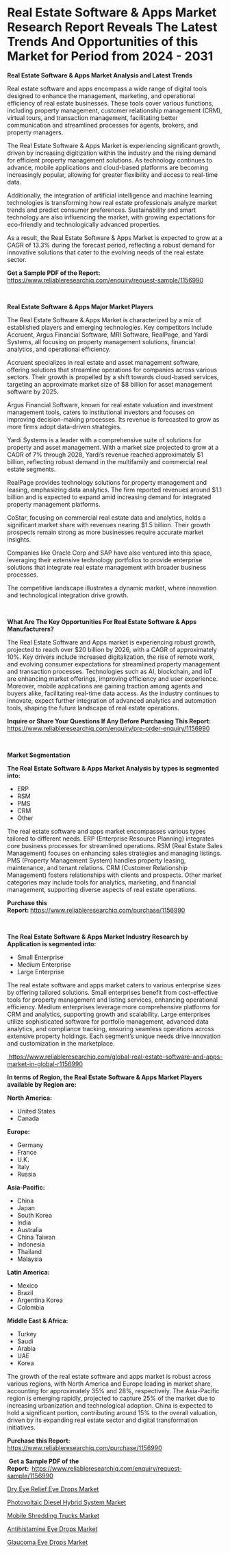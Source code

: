 <p><h1>Real Estate Software & Apps Market Research Report Reveals The Latest Trends And Opportunities of this Market for Period from 2024 - 2031</h1></p><p><strong>Real Estate Software & Apps Market Analysis and Latest Trends</strong></p>
<p><p>Real estate software and apps encompass a wide range of digital tools designed to enhance the management, marketing, and operational efficiency of real estate businesses. These tools cover various functions, including property management, customer relationship management (CRM), virtual tours, and transaction management, facilitating better communication and streamlined processes for agents, brokers, and property managers.</p><p>The Real Estate Software & Apps Market is experiencing significant growth, driven by increasing digitization within the industry and the rising demand for efficient property management solutions. As technology continues to advance, mobile applications and cloud-based platforms are becoming increasingly popular, allowing for greater flexibility and access to real-time data. </p><p>Additionally, the integration of artificial intelligence and machine learning technologies is transforming how real estate professionals analyze market trends and predict consumer preferences. Sustainability and smart technology are also influencing the market, with growing expectations for eco-friendly and technologically advanced properties.</p><p>As a result, the Real Estate Software & Apps Market is expected to grow at a CAGR of 13.3% during the forecast period, reflecting a robust demand for innovative solutions that cater to the evolving needs of the real estate sector.</p></p>
<p><strong>Get a Sample PDF of the Report:&nbsp;</strong> <a href="https://www.reliableresearchiq.com/enquiry/request-sample/1156990?utm_campaign=99&utm_medium=2&utm_source=Github&utm_content=ia&utm_term=05122024&utm_id=real-estate-software-apps">https://www.reliableresearchiq.com/enquiry/request-sample/1156990</a></p>
<p>&nbsp;</p>
<p><strong>Real Estate Software & Apps Major Market Players</strong></p>
<p><p>The Real Estate Software & Apps Market is characterized by a mix of established players and emerging technologies. Key competitors include Accruent, Argus Financial Software, MRI Software, RealPage, and Yardi Systems, all focusing on property management solutions, financial analytics, and operational efficiency.</p><p>Accruent specializes in real estate and asset management software, offering solutions that streamline operations for companies across various sectors. Their growth is propelled by a shift towards cloud-based services, targeting an approximate market size of $8 billion for asset management software by 2025.</p><p>Argus Financial Software, known for real estate valuation and investment management tools, caters to institutional investors and focuses on improving decision-making processes. Its revenue is forecasted to grow as more firms adopt data-driven strategies.</p><p>Yardi Systems is a leader with a comprehensive suite of solutions for property and asset management. With a market size projected to grow at a CAGR of 7% through 2028, Yardi’s revenue reached approximately $1 billion, reflecting robust demand in the multifamily and commercial real estate segments.</p><p>RealPage provides technology solutions for property management and leasing, emphasizing data analytics. The firm reported revenues around $1.1 billion and is expected to expand amid increasing demand for integrated property management platforms.</p><p>CoStar, focusing on commercial real estate data and analytics, holds a significant market share with revenues nearing $1.5 billion. Their growth prospects remain strong as more businesses require accurate market insights.</p><p>Companies like Oracle Corp and SAP have also ventured into this space, leveraging their extensive technology portfolios to provide enterprise solutions that integrate real estate management with broader business processes.</p><p>The competitive landscape illustrates a dynamic market, where innovation and technological integration drive growth.</p></p>
<p>&nbsp;</p>
<p><strong>What Are The Key Opportunities For Real Estate Software & Apps Manufacturers?</strong></p>
<p><p>The Real Estate Software and Apps market is experiencing robust growth, projected to reach over $20 billion by 2026, with a CAGR of approximately 10%. Key drivers include increased digitalization, the rise of remote work, and evolving consumer expectations for streamlined property management and transaction processes. Technologies such as AI, blockchain, and IoT are enhancing market offerings, improving efficiency and user experience. Moreover, mobile applications are gaining traction among agents and buyers alike, facilitating real-time data access. As the industry continues to innovate, expect further integration of advanced analytics and automation tools, shaping the future landscape of real estate operations.</p></p>
<p><strong>Inquire or Share Your Questions If Any Before Purchasing This Report:</strong> <a href="https://www.reliableresearchiq.com/enquiry/pre-order-enquiry/1156990?utm_campaign=99&utm_medium=2&utm_source=Github&utm_content=ia&utm_term=05122024&utm_id=real-estate-software-apps">https://www.reliableresearchiq.com/enquiry/pre-order-enquiry/1156990</a></p>
<p>&nbsp;</p>
<p><strong>Market Segmentation</strong></p>
<p><strong>The Real Estate Software & Apps Market Analysis by types is segmented into:</strong></p>
<p><ul><li>ERP</li><li>RSM</li><li>PMS</li><li>CRM</li><li>Other</li></ul></p>
<p><p>The real estate software and apps market encompasses various types tailored to different needs. ERP (Enterprise Resource Planning) integrates core business processes for streamlined operations. RSM (Real Estate Sales Management) focuses on enhancing sales strategies and managing listings. PMS (Property Management System) handles property leasing, maintenance, and tenant relations. CRM (Customer Relationship Management) fosters relationships with clients and prospects. Other market categories may include tools for analytics, marketing, and financial management, supporting diverse aspects of real estate operations.</p></p>
<p><strong>Purchase this Report:&nbsp;</strong><a href="https://www.reliableresearchiq.com/purchase/1156990?utm_campaign=99&utm_medium=2&utm_source=Github&utm_content=ia&utm_term=05122024&utm_id=real-estate-software-apps">https://www.reliableresearchiq.com/purchase/1156990</a></p>
<p>&nbsp;</p>
<p><strong>The Real Estate Software & Apps Market Industry Research by Application is segmented into:</strong></p>
<p><ul><li>Small Enterprise</li><li>Medium Enterprise</li><li>Large Enterprise</li></ul></p>
<p><p>The real estate software and apps market caters to various enterprise sizes by offering tailored solutions. Small enterprises benefit from cost-effective tools for property management and listing services, enhancing operational efficiency. Medium enterprises leverage more comprehensive platforms for CRM and analytics, supporting growth and scalability. Large enterprises utilize sophisticated software for portfolio management, advanced data analytics, and compliance tracking, ensuring seamless operations across extensive property holdings. Each segment’s unique needs drive innovation and customization in the marketplace.</p></p>
<p><a href="https://www.reliableresearchiq.com/global-real-estate-software-and-apps-market-in-global-r1156990?utm_campaign=99&utm_medium=2&utm_source=Github&utm_content=ia&utm_term=05122024&utm_id=real-estate-software-apps">&nbsp;https://www.reliableresearchiq.com/global-real-estate-software-and-apps-market-in-global-r1156990</a></p>
<p><strong>In terms of Region, the Real Estate Software & Apps Market Players available by Region are:</strong></p>
<p>
    <p> <strong> North America: </strong>
        <ul>
            <li>United States</li>
            <li>Canada</li>
        </ul>
        </p> 
    <p> <strong> Europe: </strong>
        <ul>
            <li>Germany</li>
            <li>France</li>
            <li>U.K.</li>
            <li>Italy</li>
            <li>Russia</li>
        </ul>
        </p> 
    <p> <strong> Asia-Pacific: </strong>
        <ul>
            <li>China</li>
            <li>Japan</li>
            <li>South Korea</li>
            <li>India</li>
            <li>Australia</li>
            <li>China Taiwan</li>
            <li>Indonesia</li>
            <li>Thailand</li>
            <li>Malaysia</li>
        </ul>
        </p> 
    <p> <strong> Latin America: </strong>
        <ul>
            <li>Mexico</li>
            <li>Brazil</li>
            <li>Argentina Korea</li>
            <li>Colombia</li>
        </ul>
        </p> 
    <p> <strong> Middle East & Africa: </strong>
        <ul>
            <li>Turkey</li>
            <li>Saudi</li>
            <li>Arabia</li>
            <li>UAE</li>
            <li>Korea</li>
        </ul>
    </p>
    </p>
<p><p>The growth of the real estate software and apps market is robust across various regions, with North America and Europe leading in market share, accounting for approximately 35% and 28%, respectively. The Asia-Pacific region is emerging rapidly, projected to capture 25% of the market due to increasing urbanization and technological adoption. China is expected to hold a significant portion, contributing around 15% to the overall valuation, driven by its expanding real estate sector and digital transformation initiatives.</p></p>
<p><strong>Purchase this Report: </strong><a href="https://www.reliableresearchiq.com/purchase/1156990?utm_campaign=99&utm_medium=2&utm_source=Github&utm_content=ia&utm_term=05122024&utm_id=real-estate-software-apps">https://www.reliableresearchiq.com/purchase/1156990</a></p>
<p>&nbsp;<strong>Get a Sample PDF of the Report:&nbsp;&nbsp;</strong><a href="https://www.reliableresearchiq.com/enquiry/request-sample/1156990?utm_campaign=99&utm_medium=2&utm_source=Github&utm_content=ia&utm_term=05122024&utm_id=real-estate-software-apps">https://www.reliableresearchiq.com/enquiry/request-sample/1156990</a></p>
<p><strong></strong></p>
<p><p><a href="https://www.linkedin.com/pulse/industry-analysis-technological-advancements-dry-eye-relief-lro2c?utm_campaign=99&utm_medium=2&utm_source=Github&utm_content=ia&utm_term=05122024&utm_id=real-estate-software-apps">Dry Eye Relief Eye Drops Market</a></p><p><a href="https://issuu.com/reportprime-2/docs/photovoltaic-diesel-hybrid-system-market-size-2030?utm_campaign=99&utm_medium=2&utm_source=Github&utm_content=ia&utm_term=05122024&utm_id=real-estate-software-apps">Photovoltaic Diesel Hybrid System Market</a></p><p><a href="https://issuu.com/reportprime-2/docs/mobile-shredding-trucks-market-size-2030.pptx?utm_campaign=99&utm_medium=2&utm_source=Github&utm_content=ia&utm_term=05122024&utm_id=real-estate-software-apps">Mobile Shredding Trucks Market</a></p><p><a href="https://www.linkedin.com/pulse/forecasting-antihistamine-eye-drops-market-2024-2031-report-hctcc?utm_campaign=99&utm_medium=2&utm_source=Github&utm_content=ia&utm_term=05122024&utm_id=real-estate-software-apps">Antihistamine Eye Drops Market</a></p><p><a href="https://www.linkedin.com/pulse/glaucoma-eye-drops-market-size-analysis-quantitative-insights-jnlnc?utm_campaign=99&utm_medium=2&utm_source=Github&utm_content=ia&utm_term=05122024&utm_id=real-estate-software-apps">Glaucoma Eye Drops Market</a></p></p>